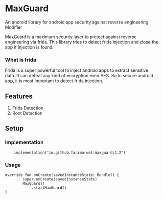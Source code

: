 # MaxGuard
An android library for android app security against reverse engineering. Modifier

MaxGuard is a maximum security layer to protect against reverse engineering via frida. This library tries to detect frida injection and close the app if injection is found.

### What is frida
Frida is a super powerful tool to inject android apps to extract sensitive data. It can defeat any kind of encryption even AES. So to secure android app, it is most important
to detect frida injection.

## Features
1. Frida Detection
2. Root Detection

## Setup

### Implementation
```
    implementation("io.github.farimarwat:maxguard:1.2")
```

### Usage
```
override fun onCreate(savedInstanceState: Bundle?) {
        super.onCreate(savedInstanceState)
        MaxGuard()
            .startMaxGuard()
}
```
